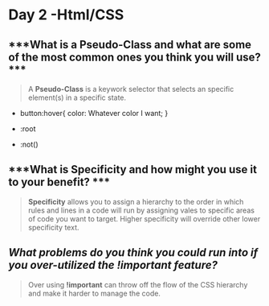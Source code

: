 # Day 2 -Html/CSS

## ***What is a Pseudo-Class and what are some of the most common ones you think you will use? ***

> A **Pseudo-Class** is a keywork selector that selects an specific element(s) in a specific state. 

+ button:hover{
    color: Whatever color I want;
  }
+ :root

+ :not()

## ***What is Specificity and how might you use it to your benefit? ***

> **Specificity** allows you to assign a hierarchy to the order in which rules and lines in a code will run by assigning vales to specific areas of code you want to target. Higher specificity will override other lower specificity text.

## ***What problems do you think you could run into if you over-utilized the !important feature?***

> Over using **!important** can throw off the flow of the CSS hierarchy and make it harder to manage the code.